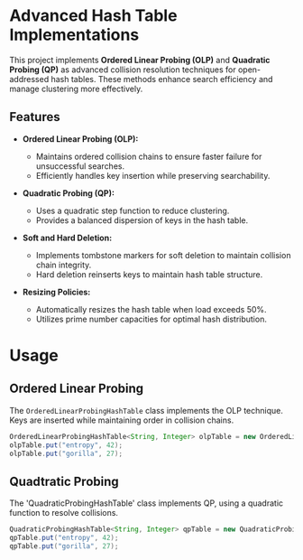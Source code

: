 # Advanced Hash Table Implementations

This project implements **Ordered Linear Probing (OLP)** and **Quadratic Probing (QP)** as advanced collision resolution techniques for open-addressed hash tables. These methods enhance search efficiency and manage clustering more effectively.

## Features

- **Ordered Linear Probing (OLP):**
  - Maintains ordered collision chains to ensure faster failure for unsuccessful searches.
  - Efficiently handles key insertion while preserving searchability.

- **Quadratic Probing (QP):**
  - Uses a quadratic step function to reduce clustering.
  - Provides a balanced dispersion of keys in the hash table.

- **Soft and Hard Deletion:**
  - Implements tombstone markers for soft deletion to maintain collision chain integrity.
  - Hard deletion reinserts keys to maintain hash table structure.

- **Resizing Policies:**
  - Automatically resizes the hash table when load exceeds 50%.
  - Utilizes prime number capacities for optimal hash distribution.
 
# Usage

## Ordered Linear Probing
The `OrderedLinearProbingHashTable` class implements the OLP technique. Keys are inserted while maintaining order in collision chains.

```java
OrderedLinearProbingHashTable<String, Integer> olpTable = new OrderedLinearProbingHashTable<>(false);
olpTable.put("entropy", 42);
olpTable.put("gorilla", 27);
```

## Quadtratic Probing
The 'QuadraticProbingHashTable' class implements QP, using a quadratic function to resolve collisions.
```java
QuadraticProbingHashTable<String, Integer> qpTable = new QuadraticProbingHashTable<>(true);
qpTable.put("entropy", 42);
qpTable.put("gorilla", 27);




